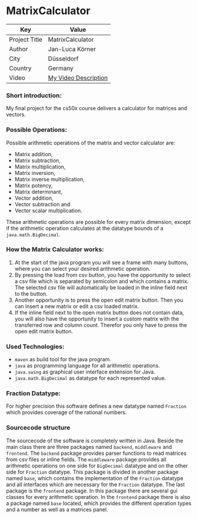 # MatrixCalculator

| Key           | Value                                         |
|---------------|-----------------------------------------------|
| Project Title | MatrixCalculator                              |
| Author        | Jan-Luca Körner                               |
| City          | Düsseldorf                                    |
| Country       | Germany                                       |
| Video         | [My Video Description](https://www.google.de) |

### Short introduction:

My final project for the cs50x course delivers a calculator for matrices and vectors.

### Possible Operations:

Possible arithmetic operations of the matrix and vector calculator are:
* Matrix addition,
* Matrix subtraction,
* Matrix multiplication,
* Matrix inversion,
* Matrix inverse multiplication,
* Matrix potency,
* Matrix determinant,
* Vector addition,
* Vector subtraction and
* Vector scalar multiplication.

These arithmetic operations are possible for every matrix dimension,
except if the arithmetic operation calculates at the datatype bounds of a `java.math.BigDecimal`.

### How the Matrix Calculator works:

1. At the start of the java program you will see a frame with many buttons,
   where you can select your desired arithmetic operation.
2. By pressing the load from csv button, you have the opportunity to select a csv file which is separated by semicolon
and which contains a matrix. The selected csv file will automatically be loaded in the inline field next to the button.
3. Another opportunity is to press the open edit matrix button. Then you can insert a new matrix or edit a csv loaded matrix.
4. If the inline field next to the open matrix button does not contain data, you will also have the opportunity to
insert a custom matrix with the transferred row and column count. Therefor you only have to press the open edit matrix button.

### Used Technologies:

* `maven` as build tool for the java program.
* `java` as programming language for all arithmetic operations.
* `java.swing` as graphical user interface extension for Java.
* `java.math.BigDecimal` as datatype for each represented value.

### Fraction Datatype:

For higher precision this software defines a new datatype named `Fraction` which provides coverage of the rational numbers.

### Sourcecode structure
The sourcecode of the software is completely written in Java. Beside the main class there are three packages named `backend`,
`middleware` and `frontend`. The `backend` package provides parser functions to read matrices from csv files or inline fields.
The `middleware` package provides all arithmetic operations on one side for `BigDecimal` datatype and on the other side for
`Fraction` datatype. This package is divided in another package named `base`, which contains the implementation of the
`Fraction` datatype and all interfaces which are necessary for the `Fraction` datatype. The last package is the `frontend`
package. In this package there are several gui classes for every arithmetic operation. In the `frontend` package there is
also a package named `base` located, which provides the different operation types and a number as well as a matrices panel.
